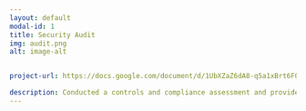 ```yaml
---
layout: default
modal-id: 1
title: Security Audit
img: audit.png
alt: image-alt


project-url: https://docs.google.com/document/d/1UbXZaZ6dA8-q5a1xBrt6F0QmgTjo_6Pg7h8CBZr2Cm8/edit?tab=t.0

description: Conducted a controls and compliance assessment and provided recommendations to company stakeholders to mitigate risks and avoid fines based on best practices for NIST CSF, PCI DSS, GDPR, SOC 1 & SOC 2.
---
```

